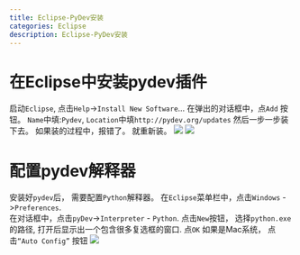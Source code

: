 ```yaml
---
title: Eclipse-PyDev安装
categories: Eclipse
description: Eclipse-PyDev安装
---
```

# 在Eclipse中安装pydev插件
启动`Eclipse`, 点击`Help`->`Install New Software`...   在弹出的对话框中，点`Add` 按钮。 `Name`中填:`Pydev`,  `Location`中填`http://pydev.org/updates`
然后一步一步装下去。  如果装的过程中，报错了。 就重新装。
![](http://images.cnblogs.com/cnblogs_com/Bonker/708765/o_1.png)
![](http://images.cnblogs.com/cnblogs_com/Bonker/708765/o_2.png)

# 配置pydev解释器
安装好`pydev`后， 需要配置`Python`解释器。
在`Eclipse`菜单栏中，点击`Windows` ->`Preferences`.   
在对话框中，点击`pyDev`->`Interpreter` - `Python`.  点击`New`按钮， 选择`python.exe`的路径, 打开后显示出一个包含很多复选框的窗口. 点`OK`
如果是Mac系统， 点击`“Auto Config”` 按钮
![](http://images.cnblogs.com/cnblogs_com/Bonker/708765/o_3.png)
